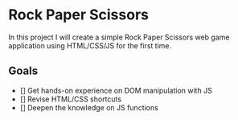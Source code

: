 # Rock Paper Scissors

In this project I will create a simple Rock Paper Scissors web game application using HTML/CSS/JS for the first time.

## Goals

- [] Get hands-on experience on DOM manipulation with JS
- [] Revise HTML/CSS shortcuts
- [] Deepen the knowledge on JS functions
